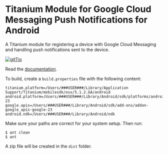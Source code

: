 # Titanium Module for Google Cloud Messaging Push Notifications for Android #

A Titanium module for registering a device with Google Cloud Messaging and handling push notifications sent to the device.

[![gitTio](http://gitt.io/badge.png)](http://gitt.io/component/nl.vanvianen.android.gcm)

Read the [documentation](https://github.com/morinel/gcmpush/blob/master/documentation/index.md).

To build, create a `build.properties` file with the following content:

```
titanium.platform=/Users/###USER###/Library/Application Support/Titanium/mobilesdk/osx/5.1.2.GA/android
android.platform=/Users/###USER###/Library/Android/sdk/platforms/android-23
google.apis=/Users/###USER###/Library/Android/sdk/add-ons/addon-google_apis-google-23
android.ndk=/Users/###USER###/Library/Android/ndk
```

Make sure your paths are correct for your system setup. Then run:

```
$ ant clean
$ ant
```

A zip file will be created in the `dist` folder.
